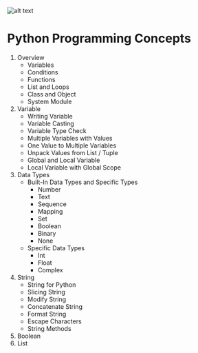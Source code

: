 ![alt text](https://www.python.org/static/community_logos/python-logo-generic.svg)

# Python Programming Concepts
1. Overview
   * Variables
   * Conditions
   * Functions
   * List and Loops
   * Class and Object
   * System Module
2. Variable
   * Writing Variable
   * Variable Casting
   * Variable Type Check
   * Multiple Variables with Values
   * One Value to Multiple Variables
   * Unpack Values from List / Tuple
   * Global and Local Variable
   * Local Variable with Global Scope
3. Data Types
   * Built-In Data Types and Specific Types
     * Number
     * Text
     * Sequence
     * Mapping
     * Set
     * Boolean
     * Binary
     * None
   * Specific Data Types
     * Int
     * Float
     * Complex
4. String
   * String for Python
   * Slicing String
   * Modify String
   * Concatenate String
   * Format String
   * Escape Characters
   * String Methods
5. Boolean
6. List
